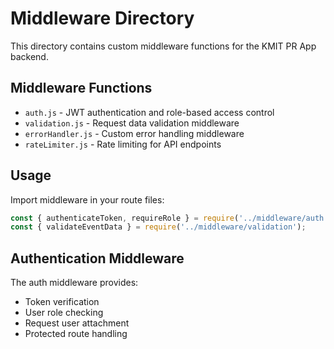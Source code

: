 # Middleware Directory

This directory contains custom middleware functions for the KMIT PR App backend.

## Middleware Functions

- `auth.js` - JWT authentication and role-based access control
- `validation.js` - Request data validation middleware
- `errorHandler.js` - Custom error handling middleware
- `rateLimiter.js` - Rate limiting for API endpoints

## Usage

Import middleware in your route files:
```javascript
const { authenticateToken, requireRole } = require('../middleware/auth');
const { validateEventData } = require('../middleware/validation');
```

## Authentication Middleware

The auth middleware provides:
- Token verification
- User role checking
- Request user attachment
- Protected route handling